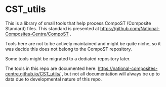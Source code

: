 # CST_utils

This is a library of small tools that help process CompoST (Composite Standard) files. This standard is presented at https://github.com/National-Composites-Centre/CompoST .

Tools here are not to be actively maintained and might be quite niche, so it was decide this does not belong to the CompoST repository. 

Some tools might be migrated to a dediated repository later.

The tools in this repo are documented here: https://national-composites-centre.github.io/CST_utils/ , but not all documentation will always be up to data due to developmental nature of this repo.